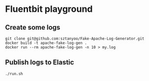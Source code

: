 Fluentbit playground
====================

Create some logs
----------------
```
git clone git@github.com:sztanyoo/Fake-Apache-Log-Generator.git
docker build -t apache-fake-log-gen .
docker run --rm apache-fake-log-gen -n 10 > my.log
```

Publish logs to Elastic
-----------------------

```
./run.sh
```